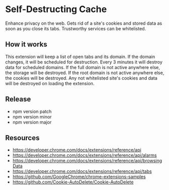 # Self-Destructing Cache

Enhance privacy on the web. Gets rid of a site's cookies and stored data as
soon as you close its tabs. Trustworthy services can be whitelisted.

## How it works

This extension will keep a list of open tabs and its domain.
If the domain changes, it will be scheduled for destruction.
Every 3 minutes it will destroy data for scheduled domains.
If the full domain is not active anywhere else, the storage will be destroyed.
If the root domain is not active anywhere else, the cookies will be destroyed.
Any not whitelisted site's cookies and data will be destroyed on loading the extension.

## Release

- npm version patch
- npm version minor
- npm version major

## Resources

- https://developer.chrome.com/docs/extensions/reference/api
- https://developer.chrome.com/docs/extensions/reference/api/alarms
- https://developer.chrome.com/docs/extensions/reference/api/browsingData
- https://developer.chrome.com/docs/extensions/reference/api/tabs
- https://github.com/GoogleChrome/chrome-extensions-samples
- https://github.com/Cookie-AutoDelete/Cookie-AutoDelete
